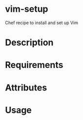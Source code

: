 vim-setup
=========

Chef recipe to install and set up Vim


Description
===========

Requirements
============

Attributes
==========

Usage
=====
